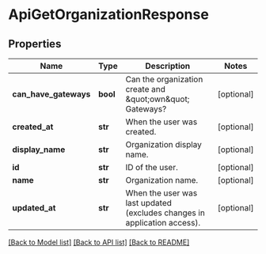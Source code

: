 # ApiGetOrganizationResponse

## Properties
Name | Type | Description | Notes
------------ | ------------- | ------------- | -------------
**can_have_gateways** | **bool** | Can the organization create and \&quot;own\&quot; Gateways? | [optional] 
**created_at** | **str** | When the user was created. | [optional] 
**display_name** | **str** | Organization display name. | [optional] 
**id** | **str** | ID of the user. | [optional] 
**name** | **str** | Organization name. | [optional] 
**updated_at** | **str** | When the user was last updated (excludes changes in application access). | [optional] 

[[Back to Model list]](../README.md#documentation-for-models) [[Back to API list]](../README.md#documentation-for-api-endpoints) [[Back to README]](../README.md)


